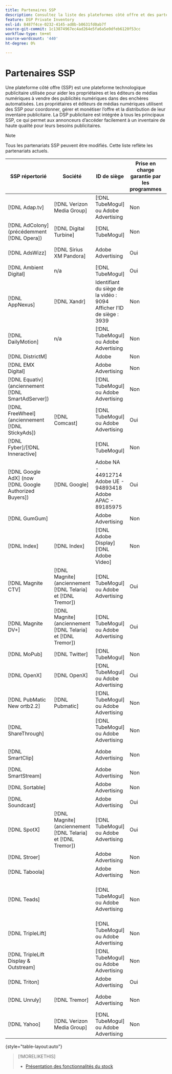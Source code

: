 ```yaml
---
title: Partenaires SSP
description: Consultez la liste des plateformes côté offre et des partenaires d’échange ouverts disponibles.
feature: DSP Private Inventory
exl-id: 8487f4ce-0232-4145-ad8b-b0631fd0ab7f
source-git-commit: 1c13874967ec4ad264e5fa6a5e0dfeb6120f53cc
workflow-type: tm+mt
source-wordcount: '440'
ht-degree: 0%

---
```


# Partenaires SSP

Une plateforme côté offre (SSP) est une plateforme technologique publicitaire utilisée pour aider les propriétaires et les éditeurs de médias numériques à vendre des publicités numériques dans des enchères automatisées. Les propriétaires et éditeurs de médias numériques utilisent des SSP pour coordonner, gérer et monétiser l’offre et la distribution de leur inventaire publicitaire. La DSP publicitaire est intégrée à tous les principaux SSP, ce qui permet aux annonceurs d’accéder facilement à un inventaire de haute qualité pour leurs besoins publicitaires.

>[!NOTE]
>
>Tous les partenariats SSP peuvent être modifiés. Cette liste reflète les partenariats actuels.

| SSP répertorié | Société | ID de siège | Prise en charge garantie par les programmes | Région | Devise prise en charge | Bureau vidéo | Mobile de la vidéo | Video CTV | Afficher le bureau | Afficher le mobile | Affichage natif | Ordinateur de bureau audio et mobile |
|--- |--- |--- |--- |--- |--- |--- |--- |--- |--- |--- |--- |--- |
| [!DNL Adap.tv] | [!DNL Verizon Media Group] | [!DNL TubeMogul] ou Adobe Advertising | Non | Global | USD | X | X | X |  |  |  |  |
| [!DNL AdColony] (précédemment [!DNL Opera]) | [!DNL Digital Turbine] | [!DNL TubeMogul] | Non | Global | USD |  | x |  | x | x |  |  |
| [!DNL AdsWizz] | [!DNL Sirius XM Pandora] | Adobe Advertising | Oui | Global | USD, EUR, GBP |  |  |  |  |  |  | x |
| [!DNL Ambient Digital] | n/a | [!DNL TubeMogul] | Oui | SEA | USD |  | x |  | x |  |  | x |
| [!DNL AppNexus] | [!DNL Xandr] | Identifiant du siège de la vidéo : 9094<br>Afficher l’ID de siège : 3939 | Non | Global | USD | x | x | x | x | x |  |  |
| [!DNL DailyMotion] | n/a | [!DNL TubeMogul] ou Adobe Advertising | Non | États-Unis + EMEA | USD, EUR | x | x | x |  |  |  |  |
| [!DNL DistrictM] |  | Adobe | Non | US/CA | USD |  |  |  | x | x |  |  |
| [!DNL EMX Digital] |  | Adobe Advertising | Non | US/CA | USD | x | x | x |  |  |  |  |
| [!DNL Equativ] (anciennement [!DNL SmartAdServer]) |  | [!DNL TubeMogul] ou Adobe Advertising | Non | Global | USD, EUR | x | x |  | x | x |  |  |
| [!DNL FreeWheel] (anciennement [!DNL StickyAds]) | [!DNL Comcast] | [!DNL TubeMogul] ou Adobe Advertising | Oui | Global | USD, EUR, AUD, GBP | x | x | x |  |  |  |  |
| [!DNL Fyber]/[!DNL Inneractive] |  | [!DNL TubeMogul] | Non | Global | USD | x | x |  |  |  |  |  |
| [!DNL Google AdX] (now [!DNL Google Authorized Buyers]) | [!DNL Google] | Adobe NA - 44912714<br>Adobe UE - 94893418<br>Adobe APAC - 89185975 | Oui | Global | USD, BRL | x | x | x | x | x |  | x |
| [!DNL GumGum] |  | Adobe Advertising | Non | US/CA | USD | x | x |  | x | x |  |  |
| [!DNL Index] | [!DNL Index] | [!DNL Adobe Display]<br>[!DNL Adobe Video] | Non | Global | USD | x | x | x | x | x |  |  |
| [!DNL Magnite CTV] | [!DNL Magnite] (anciennement [!DNL Telaria] et [!DNL Tremor]) | [!DNL TubeMogul] ou Adobe Advertising | Oui | Global | AUD, USD | x | x | x |  |  |  |  |
| [!DNL Magnite DV+] | [!DNL Magnite] (anciennement [!DNL Telaria] et [!DNL Tremor]) | [!DNL TubeMogul] ou Adobe Advertising | Oui | Global | USD | x | x | x | x | x |  | x |
| [!DNL MoPub] | [!DNL Twitter] | [!DNL TubeMogul] | Non | Global | USD |  | x |  |  |  |  |  |
| [!DNL OpenX] | [!DNL OpenX] | [!DNL TubeMogul] ou Adobe Advertising | Oui | Global | USD | x |  |  | x | x |  |  |
| [!DNL PubMatic New ortb2.2] | [!DNL Pubmatic] | [!DNL TubeMogul] ou Adobe Advertising | Non | Global | USD | x | x | x | x | x |  |  |
| [!DNL ShareThrough] |  | [!DNL TubeMogul] ou Adobe Advertising | Non | Global | USD | x | x |  | x | x | x |  |
| [!DNL SmartClip] |  | Adobe Advertising | Non | EMEA | Toutes les devises | x | x | x | x | x |  |  |
| [!DNL SmartStream] |  | Adobe Advertising | Non | EMEA | EUR, USD | x | x |  |  |  |  |  |
| [!DNL Sortable] |  | Adobe Advertising | Non | CA | USD |  |  |  | x | x |  |  |
| [!DNL Soundcast] |  | Adobe Advertising | Oui | Global | EUR, USD |  |  |  |  |  |  | x |
| [!DNL SpotX] | [!DNL Magnite] (anciennement [!DNL Telaria] et [!DNL Tremor]) | [!DNL TubeMogul] ou Adobe Advertising | Oui | Global | USD | x | x | x |  |  |  |  |
| [!DNL Stroer] |  | Adobe Advertising | Non | EMEA | USD | x | x |  | x | x |  |  |
| [!DNL Taboola] |  | Adobe Advertising | Non | US/CA | USD | x | x |  |  |  |  |  |
| [!DNL Teads] |  | [!DNL TubeMogul] ou Adobe Advertising | Non | Vidéo sortante = Global<br>Affichage = NA + EMEA | USD | x | x |  | x | x |  |  |
| [!DNL TripleLift] |  | [!DNL TubeMogul] ou Adobe Advertising | Non | Global | USD |  |  |  |  |  | x |  |
| [!DNL TripleLift Display & Outstream] |  | [!DNL TubeMogul] ou Adobe Advertising | Non | Global | USD | x | x |  | x | x |  |  |
| [!DNL Triton] |  | Adobe Advertising | Oui | Global | USD |  |  |  |  |  |  | x |
| [!DNL Unruly] | [!DNL Tremor] | Adobe Advertising | Non | États-Unis + EMEA | USD | x | x |  |  |  |  |  |
| [!DNL Yahoo] | [!DNL Verizon Media Group] | [!DNL TubeMogul] ou Adobe Advertising | Non | Global | USD |  |  |  | x | x |  |  |

{style=&quot;table-layout:auto&quot;}

>[!MORELIKETHIS]
>
>* [Présentation des fonctionnalités du stock](inventory-overview.md)

